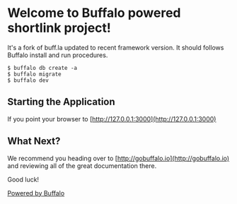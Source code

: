 # Welcome to Buffalo powered shortlink project!

It's a fork of buff.la updated to recent framework version. 
It should follows Buffalo install and run procedures. 

	$ buffalo db create -a
	$ buffalo migrate
	$ buffalo dev

## Starting the Application

If you point your browser to [http://127.0.0.1:3000](http://127.0.0.1:3000) 

## What Next?

We recommend you heading over to [http://gobuffalo.io](http://gobuffalo.io) and reviewing all of the great documentation there.

Good luck!

[Powered by Buffalo](http://gobuffalo.io)

